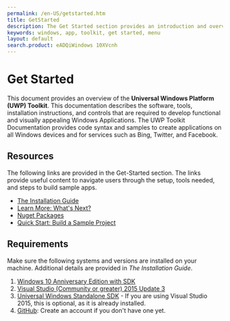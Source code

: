 ```yaml
---
permalink: /en-US/getstarted.htm
title: GetStarted
description: The Get Started section provides an introduction and overview of the UwP Toolkit and its documentation
keywords: windows, app, toolkit, get started, menu
layout: default
search.product: eADQiWindows 10XVcnh
---
```


# Get Started  
This document provides an overview of the **Universal Windows Platform (UWP) Toolkit**. This documentation describes the software, tools, installation instructions, and controls that are required to develop functional and visually appealing Windows Applications. The UWP Toolkit Documentation provides code syntax and samples to create applications on all Windows devices and for services such as Bing, Twitter, and Facebook. 

## Resources 
<p>The following links are provided in the Get-Started section. The links provide useful content to navigate users through the setup, tools needed, and steps to build sample apps.<p>


- [The Installation Guide](https://github.com/Microsoft/UWPCommunityToolkit-docs/blob/master/en-us/uwp-community-toolkit/get-started/installguide.md)
- [Learn More: What's Next?](https://github.com/Microsoft/UWPCommunityToolkit-docs/blob/master/en-us/uwp-community-toolkit/get-started/learn-more.mdd) 
- [Nuget Packages](https://github.com/Microsoft/UWPCommunityToolkit-docs/blob/master/en-us/uwp-community-toolkit/get-started/nugetpackages.md)
- [Quick Start: Build a Sample Project](https://github.com/Microsoft/UWPCommunityToolkit-docs/blob/master/en-us/uwp-community-toolkit/get-started/quickstart.md) 

## Requirements
Make sure the following systems and versions are installed on your machine. Additional details are provided in *The Installation Guide*.  

1. [Windows 10 Anniversary Edition with SDK](https://developer.microsoft.com/en-US/windows/downloads/) 
2. [Visual Studio (Community or greater) 2015 Update 3](https://developer.microsoft.com/en-us/windows/downloads)
3. [Universal Windows Standalone SDK](https://developer.microsoft.com/en-us/windows/downloads/windows-10-sdk) - If you are using Visual Studio 2015, this is optional, as it is already installed. 
4. [GitHub](https://github.com/Microsoft/UWPCommunityToolkit-docs): Create an account if you don't have one yet.   
